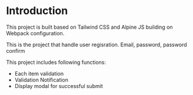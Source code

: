 # Introduction

This project is built based on Tailwind CSS and Alpine JS building on Webpack configuration.

This is the project that handle user regisration.
Email, password, password confirm

This project includes following functions:
- Each item validation
- Validation Notification
- Display modal for successful submit